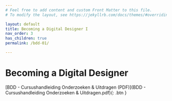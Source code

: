 ```yaml
---
# Feel free to add content and custom Front Matter to this file.
# To modify the layout, see https://jekyllrb.com/docs/themes/#overriding-theme-defaults

layout: default
title: Becoming a Digital Designer I
nav_order: 3
has_children: true
permalink: /bdd-01/

---
```


# Becoming a Digital Designer

[BDD - Cursushandleiding Onderzoeken & Uitdragen (PDF)](BDD - Cursushandleiding Onderzoeken & Uitdragen.pdf){: .btn }


